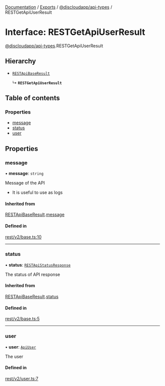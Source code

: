[Documentation](../README.md) / [Exports](../modules.md) / [@discloudapp/api-types](../modules/discloudapp_api_types.md) / RESTGetApiUserResult

# Interface: RESTGetApiUserResult

[@discloudapp/api-types](../modules/discloudapp_api_types.md).RESTGetApiUserResult

## Hierarchy

- [`RESTApiBaseResult`](discloudapp_api_types.RESTApiBaseResult.md)

  ↳ **`RESTGetApiUserResult`**

## Table of contents

### Properties

- [message](discloudapp_api_types.RESTGetApiUserResult.md#message)
- [status](discloudapp_api_types.RESTGetApiUserResult.md#status)
- [user](discloudapp_api_types.RESTGetApiUserResult.md#user)

## Properties

### message

• **message**: `string`

Message of the API
- It is useful to use as logs

#### Inherited from

[RESTApiBaseResult](discloudapp_api_types.RESTApiBaseResult.md).[message](discloudapp_api_types.RESTApiBaseResult.md#message)

#### Defined in

[rest/v2/base.ts:10](https://github.com/discloud/discloud.app/blob/4f75b2e/packages/api-types/rest/v2/base.ts#L10)

___

### status

• **status**: [`RESTApiStatusResponse`](../modules/discloudapp_api_types.md#restapistatusresponse)

The status of API response

#### Inherited from

[RESTApiBaseResult](discloudapp_api_types.RESTApiBaseResult.md).[status](discloudapp_api_types.RESTApiBaseResult.md#status)

#### Defined in

[rest/v2/base.ts:5](https://github.com/discloud/discloud.app/blob/4f75b2e/packages/api-types/rest/v2/base.ts#L5)

___

### user

• **user**: [`ApiUser`](discloudapp_api_types.ApiUser.md)

The user

#### Defined in

[rest/v2/user.ts:7](https://github.com/discloud/discloud.app/blob/4f75b2e/packages/api-types/rest/v2/user.ts#L7)
